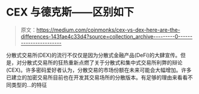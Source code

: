 # CEX 与德克斯——区别如下

> 原文：<https://medium.com/coinmonks/cex-vs-dex-here-are-the-differences-143fae4c33d4?source=collection_archive---------0----------------------->

分散式交易所(DEX)的流行不仅仅是因为分散式金融产品(DeFi)的大肆宣传。但是，对分散式交易所的狂热重新点燃了关于分散式和集中式交易所利弊的辩论(CEX)。许多密码爱好者认为，分散交易的市场份额在未来可能会大幅增加。许多已建立的加密交易所目前也在开发其交易场所的分散版本。有足够的理由来看看不同类型的…的特征